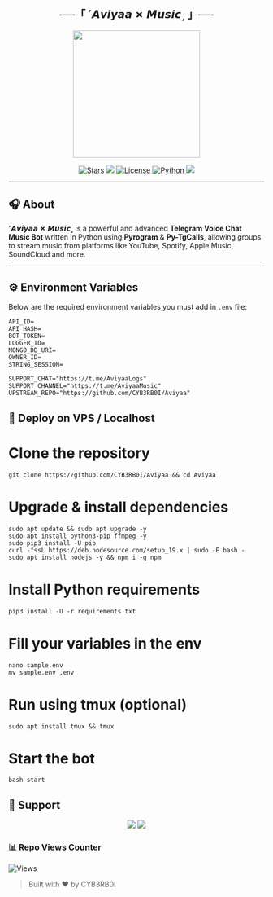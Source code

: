 <h2 align="center">
    ──「 ˹𝘼𝙫𝙞𝙮𝙖𝙖 ✗ 𝙈𝙪𝙨𝙞𝙘˼ 」──
</h2>

<p align="center">
  <img src="https://gcdnb.pbrd.co/images/jLEjxXjzx1rp.png" width="250">
</p>

<p align="center">
<a href="https://github.com/CYB3RB0I/Aviyaa/stargazers"><img src="https://img.shields.io/github/stars/CYB3RB0I/Aviyaa?color=black&logo=github&logoColor=black&style=for-the-badge" alt="Stars" /></a>
<a href="https://github.com/CYB3RB0I/Aviyaa/network/members"> <img src="https://img.shields.io/github/forks/CYB3RB0I/Aviyaa?color=black&logo=github&logoColor=black&style=for-the-badge" /></a>
<a href="https://github.com/CYB3RB0I/Aviyaa/blob/main/LICENSE"> <img src="https://img.shields.io/badge/License-MIT-blueviolet?style=for-the-badge" alt="License" /> </a>
<a href="https://www.python.org/"> <img src="https://img.shields.io/badge/Written%20in-Python-orange?style=for-the-badge&logo=python" alt="Python" /> </a>
<a href="https://github.com/CYB3RB0I/Aviyaa/commits/main"> <img src="https://img.shields.io/github/last-commit/CYB3RB0I/Aviyaa?color=blue&logo=github&logoColor=green&style=for-the-badge" /></a>
</p>

---

## 🎧 About

**˹𝘼𝙫𝙞𝙮𝙖𝙖 ✗ 𝙈𝙪𝙨𝙞𝙘˼** is a powerful and advanced **Telegram Voice Chat Music Bot** written in Python using **Pyrogram** & **Py-TgCalls**, allowing groups to stream music from platforms like YouTube, Spotify, Apple Music, SoundCloud and more.

---

## ⚙️ Environment Variables

Below are the required environment variables you must add in `.env` file:

```env
API_ID=
API_HASH=
BOT_TOKEN=
LOGGER_ID=
MONGO_DB_URI=
OWNER_ID=
STRING_SESSION=

SUPPORT_CHAT="https://t.me/AviyaaLogs"
SUPPORT_CHANNEL="https://t.me/AviyaaMusic"
UPSTREAM_REPO="https://github.com/CYB3RB0I/Aviyaa"
```

## 🚀 Deploy on VPS / Localhost
# Clone the repository
```
git clone https://github.com/CYB3RB0I/Aviyaa && cd Aviyaa
```

# Upgrade & install dependencies
```
sudo apt update && sudo apt upgrade -y
sudo apt install python3-pip ffmpeg -y
sudo pip3 install -U pip
curl -fssL https://deb.nodesource.com/setup_19.x | sudo -E bash -
sudo apt install nodejs -y && npm i -g npm
```

# Install Python requirements
```
pip3 install -U -r requirements.txt
```

# Fill your variables in the env
```
nano sample.env
mv sample.env .env
```

# Run using tmux (optional)
```
sudo apt install tmux && tmux
```

# Start the bot
```
bash start
```

## 💬 Support
<p align="center"> <a href="https://t.me/AviyaaLogs"><img src="https://img.shields.io/badge/-Support%20Group-blue.svg?style=for-the-badge&logo=Telegram"></a> <a href="https://t.me/AviyaaMusic"><img src="https://img.shields.io/badge/-Updates%20Channel-blue.svg?style=for-the-badge&logo=Telegram"></a> </p>

### 📊 Repo Views Counter

![Views](https://profile-counter.glitch.me/Aviyaa/count.svg)

> Built with ❤️ by CYB3RB0I
